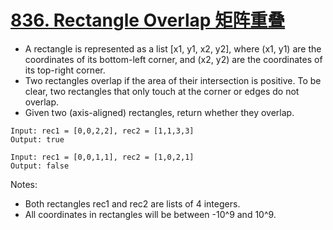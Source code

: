 # [836. Rectangle Overlap 矩阵重叠](https://leetcode.com/problems/rectangle-overlap/)
* A rectangle is represented as a list [x1, y1, x2, y2], where (x1, y1) are the coordinates of its bottom-left corner, and (x2, y2) are the coordinates of its top-right corner.
* Two rectangles overlap if the area of their intersection is positive.  To be clear, two rectangles that only touch at the corner or edges do not overlap.
* Given two (axis-aligned) rectangles, return whether they overlap.
```text
Input: rec1 = [0,0,2,2], rec2 = [1,1,3,3]
Output: true

Input: rec1 = [0,0,1,1], rec2 = [1,0,2,1]
Output: false
```
Notes:
* Both rectangles rec1 and rec2 are lists of 4 integers.
* All coordinates in rectangles will be between -10^9 and 10^9.